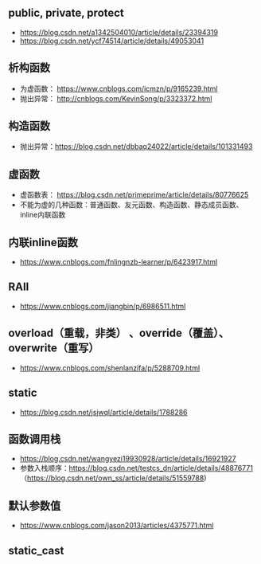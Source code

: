 ## public, private, protect
  + https://blog.csdn.net/a1342504010/article/details/23394319
  + https://blog.csdn.net/ycf74514/article/details/49053041
 
## 析构函数
  + 为虚函数： https://www.cnblogs.com/icmzn/p/9165239.html
  + 抛出异常： http://cnblogs.com/KevinSong/p/3323372.html
  
## 构造函数
  + 抛出异常：https://blog.csdn.net/dbbaq24022/article/details/101331493

## 虚函数
  + 虚函数表： https://blog.csdn.net/primeprime/article/details/80776625
  + 不能为虚的几种函数：普通函数、友元函数、构造函数、静态成员函数、inline内联函数
  
## 内联inline函数
  + https://www.cnblogs.com/fnlingnzb-learner/p/6423917.html
  
## RAII
  + https://www.cnblogs.com/jiangbin/p/6986511.html
  
  
##  overload（重载，非类） 、override（覆盖）、overwrite（重写）
  + https://www.cnblogs.com/shenlanzifa/p/5288709.html

## static
  + https://blog.csdn.net/jsjwql/article/details/1788286
  
## 函数调用栈
  + https://blog.csdn.net/wangyezi19930928/article/details/16921927
  + 参数入栈顺序：https://blog.csdn.net/testcs_dn/article/details/48876771  （https://blog.csdn.net/own_ss/article/details/51559788)
  
## 默认参数值
  + https://www.cnblogs.com/jason2013/articles/4375771.html
  
## static_cast
